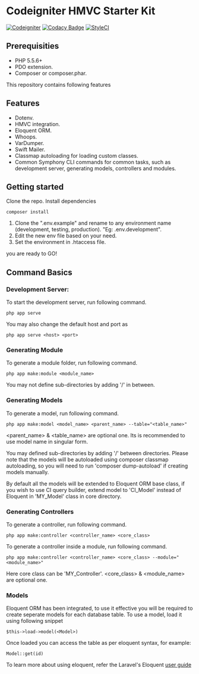 # Codeigniter HMVC Starter Kit

[![Codeigniter](https://img.shields.io/badge/Codeigniter-v3.1.11-orange.svg)](http://codeigniter.com/)
[![Codacy Badge](https://api.codacy.com/project/badge/Grade/971817eeed794638b76ff6ee40983f89)](https://www.codacy.com/manual/yoga-dev/Codeigniter-HMVC-Starter-Kit)
[![StyleCI](https://github.styleci.io/repos/212817833/shield?branch=master)](https://github.styleci.io/repos/212817833)

## Prerequisities
* PHP 5.5.6+
* PDO extension.
* Composer or composer.phar.

This repository contains following features

## Features
* Dotenv.
* HMVC integration.
* Eloquent ORM.
* Whoops.
* VarDumper.
* Swift Mailer.
* Classmap autoloading for loading custom classes.
* Common Symphony CLI commands for common tasks, such as development server, generating models, controllers and modules.

## Getting started
Clone the repo.
Install dependencies
```
composer install
```

1. Clone the ".env.example" and rename to any environment name (development, testing, production). "Eg: .env.development".
2. Edit the new env file based on your need.
3. Set the environment in .htaccess file.

you are ready to GO!

## Command Basics
### Development Server:
To start the development server, run following command.
```
php app serve
```
You may also change the default host and port as
```
php app serve <host> <port>
```

### Generating Module
To generate a module folder, run following command.
```
php app make:module <module_name>
```
You may not define sub-directories by adding '/' in between.

### Generating Models
To generate a model, run following command.
```
php app make:model <model_name> <parent_name> --table="<table_name>"
```
<parent_name> & <table_name> are optional one. Its is recommended to use model name in singular form.

You may defined sub-directories by adding '/' between directories. Please note that the models will be autoloaded using composer classmap autoloading, so you will need to run 'composer dump-autoload' if creating models manually.

By default all the models will be extended to Eloquent ORM base class, if you wish to use CI query builder, extend model to 'CI_Model' instead of Eloquent in 'MY_Model' class in core directory.

### Generating Controllers
To generate a controller, run following command.
```
php app make:controller <controller_name> <core_class>
```
To generate a controller inside a module, run following command.
```
php app make:controller <controller_name> <core_class> --module="<module_name>"
```
Here core class can be 'MY_Controller'. <core_class> & <module_name> are optional one.

### Models
Eloquent ORM has been integrated, to use it effective you will be required to create seperate models for each database table. To use a model, load it using following snippet
```
$this->load->model(<Model>)
```
Once loaded you can access the table as per eloquent syntax, for example:
```
Model::get(id)
```
To learn more about using eloquent, refer the Laravel's Eloquent [user guide](https://laravel.com/docs/5.6/eloquent)
